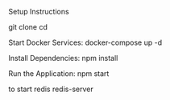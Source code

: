 Setup Instructions

git clone <your-repo-url>
cd <your-project-folder>

Start Docker Services:
docker-compose up -d

Install Dependencies:
npm install

Run the Application:
npm start

to start redis
redis-server
